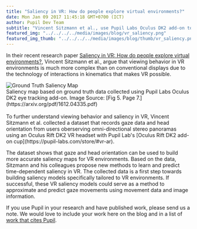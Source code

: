 ```yaml
--- 
title: "Saliency in VR: How do people explore virtual environments?"
date: Mon Jan 09 2017 11:45:18 GMT+0700 (ICT) 
author: Pupil Dev Team 
subtitle: "Vincent Sitzmann et al., use Pupil Labs Oculus DK2 add-on to research and develop new methods to learn and predict saliency in VR environments..."
featured_img: "../../../../media/images/blog/vr_saliency.png"
featured_img_thumb: "../../../../media/images/blog/thumb/vr_saliency.png"
---
```


In their recent research paper [Saliency in VR: How do people explore virtual environments?](https://arxiv.org/pdf/1612.04335.pdf), Vincent Sitzmann et al., argue that viewing behavior in VR environments is much more complex than on conventional displays due to the technology of interactions in kinematics that makes VR possible.

<img src="../../../../media/images/blog/vr_saliency.png" class='Feature-image u-padTop--1' alt="Ground Truth Saliency Map">

<div class="small">Saliency map based on ground truth data collected using Pupil Labs Oculus DK2 eye tracking add-on. Image Source: [Fig 5. Page 7.](https://arxiv.org/pdf/1612.04335.pdf)</div>

<br>
To further understand viewing behavior and saliency in VR, Vincent Sitzmann et al. collected a dataset that records gaze data and head orientation from users oberserving omni-directional stereo panoramas using an Oculus Rift DK2 VR headset with Pupil Lab's [Oculus Rift DK2 add-on cup](https://pupil-labs.com/store/#vr-ar). 

The dataset shows that gaze and head orientation can be used to build more accurate saliency maps for VR environments. Based on the data, Sitzmann and his colleagues propose new methods to learn and predict time-dependent saliency in VR. The collected data is a first step towards building saliency models specifically tailored to VR environments. If successful, these VR saliency models could serve as a method to approximate and predict gaze movements using movement data and image information.

If you use Pupil in your research and have published work, please send us a note. We would love to include your work here on the blog and in a list of [work that cites Pupil](https://docs.google.com/spreadsheets/d/1ZD6HDbjzrtRNB4VB0b7GFMaXVGKZYeI0zBOBEEPwvBI/).